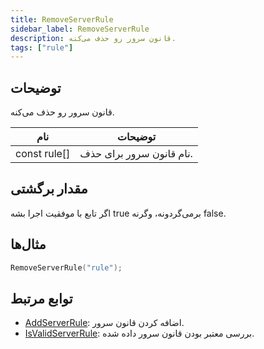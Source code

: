 ```yaml
---
title: RemoveServerRule
sidebar_label: RemoveServerRule
description: قانون سرور رو حذف می‌کنه.
tags: ["rule"]
---
```


<VersionWarn version='omp v1.1.0.2612' />

## توضیحات

قانون سرور رو حذف می‌کنه.

| نام               | توضیحات                                                 |
| ----------------- | ----------------------------------------------------------- |
| const rule[]      | نام قانون سرور برای حذف.                             |

## مقدار برگشتی

اگر تابع با موفقیت اجرا بشه true برمی‌گردونه، وگرنه false.

## مثال‌ها

```c
RemoveServerRule("rule");
```

## توابع مرتبط

- [AddServerRule](AddServerRule): اضافه کردن قانون سرور.
- [IsValidServerRule](IsValidServerRule): بررسی معتبر بودن قانون سرور داده شده.